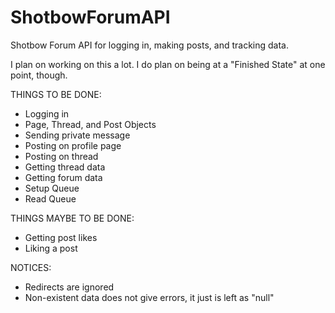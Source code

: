 ShotbowForumAPI
===============

Shotbow Forum API for logging in, making posts, and tracking data.

I plan on working on this a lot. I do plan on being at a "Finished State" at one point, though.


THINGS TO BE DONE:
- Logging in
- Page, Thread, and Post Objects
- Sending private message
- Posting on profile page
- Posting on thread
- Getting thread data
- Getting forum data
- Setup Queue
- Read Queue

THINGS MAYBE TO BE DONE:
- Getting post likes
- Liking a post

NOTICES:
- Redirects are ignored
- Non-existent data does not give errors, it just is left as "null"
